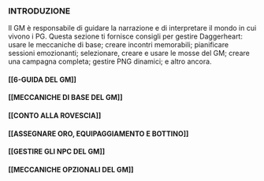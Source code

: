 ### INTRODUZIONE
Il GM è responsabile di guidare la narrazione e di interpretare il mondo in cui vivono i PG. Questa sezione ti fornisce consigli per gestire Daggerheart: usare le meccaniche di base; creare incontri memorabili; pianificare sessioni emozionanti; selezionare, creare e usare le mosse del GM; creare una campagna completa; gestire PNG dinamici; e altro ancora.

#### [[6-GUIDA DEL GM]]

#### [[MECCANICHE DI BASE DEL GM]]

#### [[CONTO ALLA ROVESCIA]]

#### [[ASSEGNARE ORO, EQUIPAGGIAMENTO E BOTTINO]]

#### [[GESTIRE GLI NPC DEL GM]]

#### [[MECCANICHE OPZIONALI DEL GM]]


